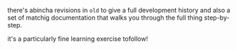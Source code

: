 there's  abincha revisions in `old` to give a full development history and also a set of matchig documentation that walks you through the full thing step-by-step.

it's a particularly fine learning exercise tofollow!